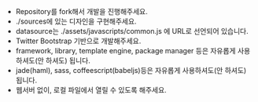- Repository를 fork해서 개발을 진행해주세요. 
- ./sources에 있는 디자인을 구현해주세요.
- datasource는 ./assets/javascripts/common.js 에 URL로 선언되어 있습니다.
- Twitter Bootstrap 기반으로 개발해주세요.
- framework, library, template engine, package manager 등은 자유롭게 사용하셔도(안 하셔도) 됩니다.
- jade(haml), sass, coffeescript(babeljs)등은 자유롭게 사용하셔도(안 하셔도) 됩니다.
- 웹서버 없이, 로컬 파일에서 열릴 수 있도록 해주세요. 
